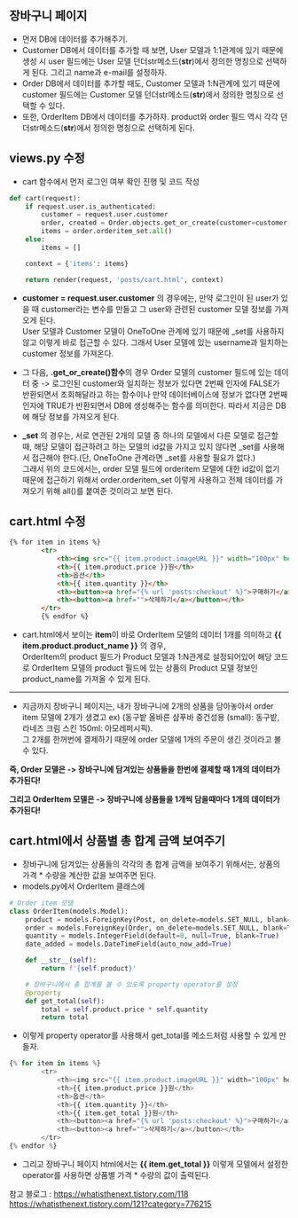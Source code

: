 ## 장바구니 페이지
- 먼저 DB에 데이터를 추가해주기. 
- Customer DB에서 데이터를 추가할 때 보면, User 모델과 1:1관계에 있기 때문에 생성 시 user 필드에는 User 모델 던더str메소드(__str__)에서 정의한 명칭으로 선택하게 된다. 그리고 name과 e-mail를 설정하자.
- Order DB에서 데이터를 추가할 때도, Customer 모델과 1:N관계에 있기 때문에 customer 필드에는 Customer 모델 던더str메소드(__str__)에서 정의한 명칭으로 선택할 수 있다. 
- 또한, OrderItem DB에서 데이터를 추가하자. product와 order 필드 역시 각각 던더str메소드(__str__)에서 정의한 명칭으로 선택하게 된다.


## views.py 수정



- cart 함수에서 먼저 로그인 여부 확인 진행 및 코드 작성
```python
def cart(request):
    if request.user.is_authenticated:
        customer = request.user.customer
        order, created = Order.objects.get_or_create(customer=customer, complete=False) 
        items = order.orderitem_set.all()
    else:
        items = []    

    context = {'items': items}

    return render(request, 'posts/cart.html', context)
```

- **customer = request.user.customer** 의 경우에는, 만약 로그인이 된 user가 있을 때 customer라는 변수를 만들고 그 user와 관련된 customer 모델 정보를 가져오게 된다.    
  User 모델과 Customer 모델이 OneToOne 관계에 있기 때문에 _set를 사용하지 않고 이렇게 바로 접근할 수 있다. 그래서 User 모델에 있는 username과 일치하는 customer 정보를 가져온다.

- 그 다음, **.get_or_create()함수**의 경우 Order 모델의 customer 필드에 있는 데이터 중 -> 로그인된 customer와 일치하는 정보가 있다면 2번째 인자에 FALSE가 반환되면서 조회해달라고 하는 함수이나 만약 데이터베이스에 정보가 없다면 2번째 인자에 TRUE가 반환되면서 DB에 생성해주는 함수를 의미한다. 따라서 지금은 DB에 해당 정보를 가져오게 된다.

- **_set** 의 경우는, 서로 연관된 2개의 모델 중 하나의 모델에서 다른 모델로 접근할 때, 해당 모델이 접근하려고 하는 모델의 id값을 가지고 있지 않다면 _set를 사용해서 접근해야 한다.(단, OneToOne 관계라면 _set를 사용할 필요가 없다.)   
  그래서 위의 코드에서는, order 모델 필드에 orderitem 모델에 대한 id값이 없기 때문에 접근하기 위해서 order.orderitem_set 이렇게 사용하고 전체 데이터를 가져오기 위해 all()를 붙여준 것이라고 보면 된다.



## cart.html 수정
```html
{% for item in items %}
        <tr>
            <th><img src="{{ item.product.imageURL }}" width="100px" height="100px">{{ item.product.product_name }}</th>
            <th>{{ item.product.price }}원</th>
            <th>옵션</th>
            <th>{{ item.quantity }}</th>
            <th><button><a href="{% url 'posts:checkout' %}">구매하기</a></button></th>
            <th><button><a href="">삭제하기</a></button></th>
        </tr>
        {% endfor %}
```

- cart.html에서 보이는 **item**이 바로 OrderItem 모델의 데이터 1개를 의미하고 **{{ item.product.product_name }}** 의 경우,   
  OrderItem의 product 필드가 Product 모델과 1:N관계로 설정되어있어 해당 코드로 OrderItem 모델의 product 필드에 있는 상품의 Product 모델 정보인 product_name를 가져올 수 있게 된다.  



* * *
- 지금까지 장바구니 페이지는, 내가 장바구니에 2개의 상품을 담아놓아서 order item 모델에 2개가 생겼고 ex) (동구밭 올바른 샴푸바 중건성용 (small): 동구밭, 라네즈 크림 스킨 150ml: 아모레퍼시픽).  
  그 2개를 한꺼번에 결제하기 때문에 order 모델에 1개의 주문이 생긴 것이라고 볼 수 있다.

**즉, Order 모델은 -> 장바구니에 담겨있는 상품들을 한번에 결제할 때 1개의 데이터가 추가된다!**

**그리고 OrderItem 모델은 -> 장바구니에 상품들을 1개씩 담을때마다 1개의 데이터가 추가된다!**



## cart.html에서 상품별 총 합계 금액 보여주기
- 장바구니에 담겨있는 상품들의 각각의 총 합계 금액을 보여주기 위해서는, 상품의 가격 * 수량을 계산한 값을 보여주면 된다.
- models.py에서 OrderItem 클래스에
```python
# Order item 모델
class OrderItem(models.Model):
    product = models.ForeignKey(Post, on_delete=models.SET_NULL, blank=True, null=True)
    order = models.ForeignKey(Order, on_delete=models.SET_NULL, blank=True, null=True)
    quantity = models.IntegerField(default=0, null=True, blank=True)
    date_added = models.DateTimeField(auto_now_add=True)

    def __str__(self):
        return f'{self.product}'

    # 장바구니에서 총 합계를 볼 수 있도록 property operator를 설정
    @property
    def get_total(self):
        total = self.product.price * self.quantity
        return total
```

- 이렇게 property operator를 사용해서 get_total를 메소드처럼 사용할 수 있게 만들자.

```python
{% for item in items %}
        <tr>
            <th><img src="{{ item.product.imageURL }}" width="100px" height="100px">{{ item.product.product_name }}</th>
            <th>{{ item.product.price }}원</th>
            <th>옵션</th>
            <th>{{ item.quantity }}</th>
            <th>{{ item.get_total }}원</th>
            <th><button><a href="{% url 'posts:checkout' %}">구매하기</a></button></th>
            <th><button><a href="">삭제하기</a></button></th>
        </tr>
{% endfor %}
```

- 그리고 장바구니 페이지 html에서는 **{{ item.get_total }}** 이렇게 모델에서 설정한 operator를 사용하면 상품별 가격 * 수량의 값이 출력된다.




참고 블로그 : https://whatisthenext.tistory.com/118 https://whatisthenext.tistory.com/121?category=776215
